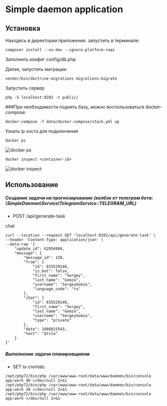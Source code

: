 # Simple daemon application

## Установка

Находясь в директории приложения. запустить в терминале:

```
composer install --no-dev --ignore-platform-reqs
```

Заполнить конфиг config/db.php

Далее, запустить миграции: 
 
```
vendor/bin/doctrine-migrations migrations:migrate
```

Запустить сервер

```
php -S localhost:8282 -t public/
```

###При необходимости поднять базу, можно воспользоваться docker-compose:

```
docker-compose -f data/docker-compose/stack.yml up
```

Узнать ip хоста для подключения

```
docker ps
```

![docker ps](https://gyazo.com/95688e96b389254564a992f49983dc8f)

```
docker inspect <container-id>
```

![docker inspect](https://gyazo.com/eec049b52a62431916b5d3aa3cdf2ef2)



## Использование

##### Создание задачи на прогнозирование (колбэк от телеграм бота: \SimpleDaemon\Service\TelegramService::TELEGRAM_URL)

* POST /api/generate-task

chat

```
curl --location --request GET 'localhost:8282/api/generate-task' \
--header 'Content-Type: application/json' \
--data-raw '{
    "update_id": 62954904,
    "message": {
        "message_id": 150,
        "from": {
            "id": 835529146,
            "is_bot": false,
            "first_name": "Sergey",
            "last_name": "Gomza",
            "username": "SergeyGomza",
            "language_code": "ru"
        },
        "chat": {
            "id": 835529146,
            "first_name": "Sergey",
            "last_name": "Gomza",
            "username": "SergeyGomza",
            "type": "private"
        },
        "date": 1608815543,
        "text": "$tsla"
    }
}'
```

##### Выполнение задачи планировщиком

* SET to crontab:

```
/opt/php72/bin/php /var/www/www-root/data/www/daemon/bin/console app:work 40 >/dev/null 2>&1
/opt/php72/bin/php /var/www/www-root/data/www/daemon/bin/console app:work 20 >/dev/null 2>&1
/opt/php72/bin/php /var/www/www-root/data/www/daemon/bin/console app:work >/dev/null 2>&1
```